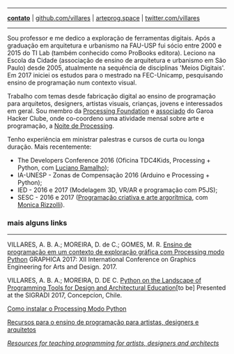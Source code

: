 ------

[**contato**](http://contato.lugaralgum.com) | [github.com/villares](http://github.com/villares) | [arteprog.space](http://arteprog.space) | [twitter.com/villares](http://twitter.com/villares)

------

Sou professor e me dedico a exploração de ferramentas digitais. Após a graduação em arquitetura e urbanismo na FAU-USP fui sócio entre 2000 e 2015 do TI Lab (também conhecido como ProBooks editora). Leciono na Escola da Cidade (associação de ensino de arquitetura e urbanismo em São Paulo) desde 2005, atualmente na sequência de disciplinas 'Meios Digitais'. Em 2017 iniciei os estudos para o mestrado na FEC-Unicamp, pesquisando ensino de programação num contexto visual.

Trabalho com temas desde fabricação digital ao ensino de programação para arquitetos, designers, artistas visuais, crianças, jovens  e interessados em geral. Sou membro da [Processing Foundation](https://processingfoundation.org/members) e [associado](http://villares.garoa.club) do Garoa Hacker Clube, onde co-coordeno uma atividade mensal sobre arte e programação, a [Noite de Processing](https://garoa.net.br/wiki/Noite_de_Processing).

Tenho experiência em ministrar palestras e cursos de curta ou longa duração. Mais recentemente:
* The Developers Conference 2016 (Oficina TDC4Kids, Processing + Python, com [Luciano Ramalho](https://github.com/ramalho));
* IA-UNESP - Zonas de Compensação 2016 (Arduino e Processing + Python);
* IED - 2016 e 2017 (Modelagem 3D, VR/AR e programação com P5JS);
* SESC - 2016 e 2017 ([Programação criativa e arte argorítmica](http://arteprog.space), com [Monica Rizzolli](https://github.com/monicarizzolli)).

### mais alguns links
------

VILLARES, A. B. A.; MOREIRA, D. de C.; GOMES, M. R. [Ensino de programação em um contexto de exploração gráfica com Processing modo Python](https://villares.github.io/VILLARES_MOREIRA_GOMES_GRAPHICA_2017) GRAPHICA 2017: XII International Conference on Graphics Engineering for Arts and Design. 2017.

VILLARES, A. B. A.; MOREIRA, D. DE C. [Python on the Landscape of Programming Tools for Design and Architectural Education](https://villares.github.io/VILLARES_MOREIRA_SIGRADI_2017)[to be] Presented at the SIGRADI 2017, Concepcíon, Chile.

[Como instalar o Processing Modo Python](http://villares.github.io/como-instalar-o-processing-modo-python/)

[Recursos para o ensino de programação para artistas, designers e arquitetos](https://github.com/villares/Recursos-para-o-ensino-de-programacao)

*[Resources for teaching programming for artists, designers and architects](https://github.com/villares/Resources-for-teaching-programming)*


